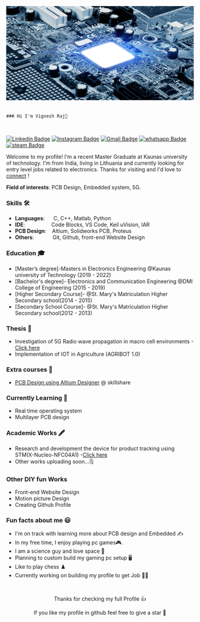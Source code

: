 <img src="banner.png" alt="README header image">

<br/>
<br/>

    ### Hi I'm Vignesh Raj👋


<br/>
<p align="center">

   [![Linkedin Badge](https://img.shields.io/badge/-Vignesh%20Raj-blue?style=flat&logo=Linkedin&logoColor=white&link=https://www.linkedin.com/in/rajmvr/)](https://www.linkedin.com/in/rajmvr/)
   [![Instagram Badge](https://img.shields.io/badge/-euro_trooper-purple?style=flat&logo=instagram&logoColor=white&link=https://www.instagram.com/euro_trooper/)](https://www.instagram.com/euro_trooper/)
   [![Gmail Badge](https://img.shields.io/badge/-rajmvr24-c14438?style=flat&logo=Gmail&logoColor=white&link=mailto:rajmvr24@gmail.com)](mailto:jrajmvr24@gmail.com)
   [![whatsapp Badge](https://img.shields.io/badge/-+37062529883-brightgreen?style=flat&logo=Whatsapp&logoColor=white&link=mailto:rajmvr24@gmail.com)](mailto:jrajmvr24@gmail.com)
   [![steam Badge](https://img.shields.io/badge/-Friend%20code:1254384472-blue?style=flat&logo=steam&logoColor=white&link=https://store.steampowered.com)](https://store.steampowered.com)
</p>

Welcome to my profile! I'm a recent Master Graduate at Kaunas university of technology. I'm from India, living in Lithuania and currently looking for entry level jobs related to electronics. Thanks for visiting and I'd love to [connect](https://www.linkedin.com/in/rajmvr/) !

**Field of interests**: PCB Design, Embedded system, 5G.

### Skills 🛠️
- **Languages**: &nbsp;&nbsp; &nbsp;                           C, C++, Matlab, Python
- **IDE**: &nbsp;&nbsp; &nbsp; &nbsp; &nbsp; &nbsp; &nbsp; &nbsp; &nbsp;                      Code Blocks, VS Code, Keil uVision, IAR
- **PCB Design**:  &nbsp;&nbsp;  Altium, Solidworks PCB, Proteus
- **Others**:  &nbsp;&nbsp;&nbsp;&nbsp;&nbsp;&nbsp;&nbsp;&nbsp;&nbsp;             Git, Github, front-end Website Design


### Education 🎓

<!--
- [Master’s degree](https://github.com/dayyass/prior-knowledge-layer-for-sequence-tagging) @ Lomonosov Moscow State University (2019 - 2023)
- [Bachelor's degree](https://github.com/dayyass/bachelor-diploma) @ Plekhanov Russian University of Economics (2015 - 2019)
-->
- [Master’s degree]-Masters in Electronics Engineering  @Kaunas university of Technology (2019 - 2022)
- [Bachelor's degree]- Electronics and Communication Engineering  @DMI College of Engineering (2015 - 2019)
- [Higher Secondary Course]- @St. Mary's Matriculation Higher Secondary school(2014 - 2015)
- [Secondary School Course]- @St. Mary's Matriculation Higher Secondary school(2012 - 2013)
### Thesis 🚀
- Investigation of 5G Radio wave propagation in macro cell environments -[Click here](https://github.com/Rajmvr24/Masters-Thesis)
- Implementation of IOT in Agriculture (AGRIBOT 1.0)

### Extra courses 📜
- [PCB Design using Altium Designer](https://www.skillshare.com/en/classes/PCB-Design-using-Altium-Designer/391115842?via=search-layout-grid) @ skillshare

<!--
### Achievements/Certification 🏆
- dfbdbdgb
- jhgug
-->
### Currently Learning 🌱 

- Real time operating system
- Multilayer PCB design

### Academic Works 🖋
- Research and development the device for product tracking using STM(X-Nucleo-NFC04A1) -[Click here](https://github.com/Rajmvr24/Product-tracking-using-RFID)
- Other works uploading soon...🗒

### Other DIY fun Works
- Front-end Website Design
- Motion picture Design
- Creating Github Profile


### Fun facts about me 😃
- I'm on track with learning more about PCB design and Embedded ✍️
- In my free time, I enjoy playing pc games🎮.
- I am a science guy and love space 🔭
- Planning to custom build my gaming pc setup 🖥️
- Like to play chess ♟️
- Currently working on building my profile to get Job 👨‍💼


<br/>
<p align="center">
Thanks for checking my full Profile 👍
<br/>
<p align="center">
If you like my profile in github feel free to give a star 🌟
